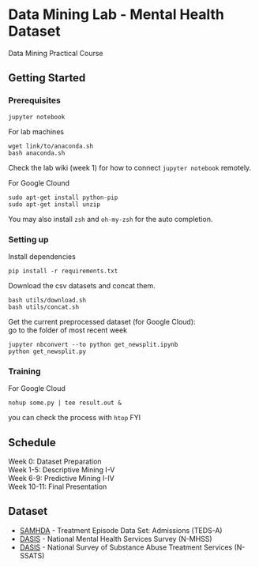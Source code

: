 # Data Mining Lab - Mental Health Dataset

Data Mining Practical Course

## Getting Started


### Prerequisites


```
jupyter notebook
```

For lab machines  

```
wget link/to/anaconda.sh
bash anaconda.sh
```
Check the lab wiki (week 1) for how to connect `jupyter notebook` remotely.



For Google Clound

```
sudo apt-get install python-pip
sudo apt-get install unzip
```
You may also install `zsh` and `oh-my-zsh` for the auto completion.

### Setting up

Install dependencies
```
pip install -r requirements.txt
```

Download the csv datasets and concat them. 
```
bash utils/download.sh
bash utils/concat.sh 
```
Get the current preprocessed dataset (for Google Cloud):   
go to the folder of most recent week 
```
jupyter nbconvert --to python get_newsplit.ipynb
python get_newsplit.py
```
### Training 
For Google Cloud
```
nohup some.py | tee result.out &
```
you can check the process with `htop` FYI

## Schedule
Week 0: Dataset Preparation   
Week 1-5: Descriptive Mining I-V   
Week 6-9: Predictive Mining I-IV   
Week 10-11: Final Presentation   

## Dataset

* [SAMHDA](http://datafiles.samhsa.gov/study-series/treatment-episode-data-set-admissions-teds-nid13518) - Treatment Episode Data Set: Admissions (TEDS-A)
* [DASIS](https://wwwdasis.samhsa.gov/dasis2/nmhss.htm) - National Mental Health Services Survey (N-MHSS)
* [DASIS](https://wwwdasis.samhsa.gov/dasis2/nssats.htm) - National Survey of Substance Abuse Treatment Services
(N-SSATS)

